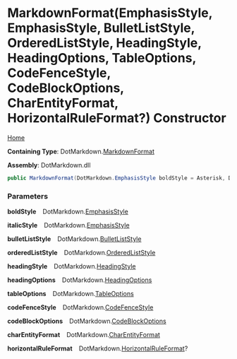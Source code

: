 # MarkdownFormat\(EmphasisStyle, EmphasisStyle, BulletListStyle, OrderedListStyle, HeadingStyle, HeadingOptions, TableOptions, CodeFenceStyle, CodeBlockOptions, CharEntityFormat, HorizontalRuleFormat?\) Constructor

[Home](../../../README.md)

**Containing Type**: DotMarkdown\.[MarkdownFormat](../README.md)

**Assembly**: DotMarkdown\.dll

```csharp
public MarkdownFormat(DotMarkdown.EmphasisStyle boldStyle = Asterisk, DotMarkdown.EmphasisStyle italicStyle = Asterisk, DotMarkdown.BulletListStyle bulletListStyle = Asterisk, DotMarkdown.OrderedListStyle orderedListStyle = Dot, DotMarkdown.HeadingStyle headingStyle = NumberSign, DotMarkdown.HeadingOptions headingOptions = EmptyLineBeforeAndAfter, DotMarkdown.TableOptions tableOptions = FormatHeader | Padding | OuterDelimiter | EmptyLineBeforeAndAfter, DotMarkdown.CodeFenceStyle codeFenceStyle = Backtick, DotMarkdown.CodeBlockOptions codeBlockOptions = EmptyLineBeforeAndAfter, DotMarkdown.CharEntityFormat charEntityFormat = Hexadecimal, DotMarkdown.HorizontalRuleFormat? horizontalRuleFormat = null)
```

### Parameters

**boldStyle** &ensp; DotMarkdown\.[EmphasisStyle](../../EmphasisStyle/README.md)

**italicStyle** &ensp; DotMarkdown\.[EmphasisStyle](../../EmphasisStyle/README.md)

**bulletListStyle** &ensp; DotMarkdown\.[BulletListStyle](../../BulletListStyle/README.md)

**orderedListStyle** &ensp; DotMarkdown\.[OrderedListStyle](../../OrderedListStyle/README.md)

**headingStyle** &ensp; DotMarkdown\.[HeadingStyle](../../HeadingStyle/README.md)

**headingOptions** &ensp; DotMarkdown\.[HeadingOptions](../../HeadingOptions/README.md)

**tableOptions** &ensp; DotMarkdown\.[TableOptions](../../TableOptions/README.md)

**codeFenceStyle** &ensp; DotMarkdown\.[CodeFenceStyle](../../CodeFenceStyle/README.md)

**codeBlockOptions** &ensp; DotMarkdown\.[CodeBlockOptions](../../CodeBlockOptions/README.md)

**charEntityFormat** &ensp; DotMarkdown\.[CharEntityFormat](../../CharEntityFormat/README.md)

**horizontalRuleFormat** &ensp; DotMarkdown\.[HorizontalRuleFormat](../../HorizontalRuleFormat/README.md)?
